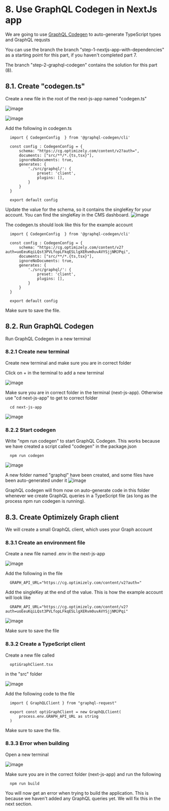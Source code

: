 # 8. Use GraphQL Codegen in NextJs app
We are going to use [GraphQL Codegen](https://the-guild.dev/graphql/codegen/plugins/presets/preset-client) to auto-generate TypeScript types and GraphQL requsts

You can use the branch the branch "step-1-nextjs-app-with-dependencies" as a starting point for this part, if you haven't completed part 7.

The branch "step-2-graphql-codegen" contains the solution for this part (8).

## 8.1. Create "codegen.ts"
Create a new file in the root of the next-js-app named "codegen.ts"

![image](https://github.com/user-attachments/assets/511fd47a-416e-4a5f-a4b2-d4e04ae7fd8a)

![image](https://github.com/user-attachments/assets/e2d542bc-1008-4ced-9372-6aee84b036b5)

Add the following in codegen.ts

      import { CodegenConfig  } from '@graphql-codegen/cli'
      
      const config : CodegenConfig = {
          schema: "https://cg.optimizely.com/content/v2?auth=",
          documents: ["src/**/*.{ts,tsx}"],
          ignoreNoDocuments: true,
          generates: {
              './src/graphql/': {
                  preset: 'client',
                  plugins: [],
              }
          }
      }
      
      export default config

Update the value for the schema, so it contains the singleKey for your account. You can find the singleKey in the CMS dashboard.
![image](https://github.com/user-attachments/assets/3aaf7c32-ed2c-4462-8eb4-21b2ac5c2517)

The codegen.ts should look like this for the example account

      import { CodegenConfig  } from '@graphql-codegen/cli'
      
      const config : CodegenConfig = {
          schema: "https://cg.optimizely.com/content/v2?auth=uoEeuKqiLQst3PVLfopLFkqESLlgXERvm0uvAVYSjjNMJPqi",
          documents: ["src/**/*.{ts,tsx}"],
          ignoreNoDocuments: true,
          generates: {
              './src/graphql/': {
                  preset: 'client',
                  plugins: [],
              }
          }
      }
      
      export default config

Make sure to save the file.

## 8.2. Run GraphQL Codegen
Run GraphQL Codegen in a new terminal

### 8.2.1 Create new terminal
Create new terminal and make sure you are in correct folder

Click on + in the terminal to add a new terminal

![image](https://github.com/user-attachments/assets/372ad3c5-604c-4b3c-8901-2478ef7e27c4)

Make sure you are in correct folder in the terminal (next-js-app). Otherwise use "cd next-js-app" to get to correct folder

      cd next-js-app
      
![image](https://github.com/user-attachments/assets/a2beb14c-b3bf-40f1-a931-22086f5bbe8c)

### 8.2.2 Start codegen
Write "npm run codegen" to start GraphQL Codegen. This works because we have created a script called "codegen" in the package.json

      npm run codegen

![image](https://github.com/user-attachments/assets/f5bfc44d-b987-4ecc-a746-b4c4672fbb81)

A new folder named "graphql" have been created, and some files have been auto-generated under it
![image](https://github.com/user-attachments/assets/7f007fe8-3482-4466-b611-aecd488b68b8)

GraphQL codegen will from now on auto-generate code in this folder whenever we create GraphQL queries in a TypeScript file (as long as the process npm run codegen is running).

## 8.3. Create Optimizely Graph client
We will create a small GraphQL client, which uses your Graph account

### 8.3.1 Create an environment file
Create a new file named .env in the next-js-app

![image](https://github.com/user-attachments/assets/ceb5449c-5dfb-415e-9e83-0bdf5e268136)

Add the following in the file

      GRAPH_API_URL="https://cg.optimizely.com/content/v2?auth="

Add the singleKey at the end of the value. This is how the example account will look like

      GRAPH_API_URL="https://cg.optimizely.com/content/v2?auth=uoEeuKqiLQst3PVLfopLFkqESLlgXERvm0uvAVYSjjNMJPqi"

![image](https://github.com/user-attachments/assets/a0701331-11cc-4f1c-ba9f-2be14e83eb37)

Make sure to save the file

### 8.3.2 Create a TypeScript client
Create a new file called

      optiGraphClient.tsx
      
in the "src" folder

![image](https://github.com/user-attachments/assets/4bc708dc-5298-45ed-bdac-c9f869b5e88f)

Add the following code to the file

      import { GraphQLClient } from "graphql-request"
      
      export const optiGraphClient = new GraphQLClient(
          process.env.GRAPH_API_URL as string
      )

Make sure to save the file.

### 8.3.3 Error when building
Open a new terminal

![image](https://github.com/user-attachments/assets/dae66a6c-be94-41ef-8f51-facc1a67a586)

Make sure you are in the correct folder (next-js-app) and run the following

      npm run build

You will now get an error when trying to build the application. This is because we haven't added any GraphQL queries yet. We will fix this in the next section.
